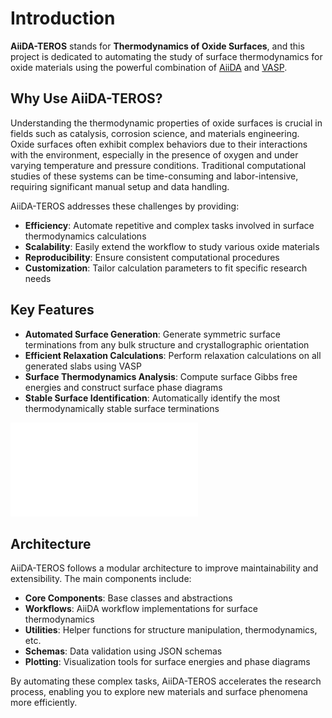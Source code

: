 # Introduction

**AiiDA-TEROS** stands for **Thermodynamics of Oxide Surfaces**, and this project is dedicated to automating the study of surface thermodynamics for oxide materials using the powerful combination of [AiiDA](https://www.aiida.net/) and [VASP](https://www.vasp.at/).

## Why Use AiiDA-TEROS?

Understanding the thermodynamic properties of oxide surfaces is crucial in fields such as catalysis, corrosion science, and materials engineering. Oxide surfaces often exhibit complex behaviors due to their interactions with the environment, especially in the presence of oxygen and under varying temperature and pressure conditions. Traditional computational studies of these systems can be time-consuming and labor-intensive, requiring significant manual setup and data handling.

AiiDA-TEROS addresses these challenges by providing:

- **Efficiency**: Automate repetitive and complex tasks involved in surface thermodynamics calculations
- **Scalability**: Easily extend the workflow to study various oxide materials
- **Reproducibility**: Ensure consistent computational procedures
- **Customization**: Tailor calculation parameters to fit specific research needs

## Key Features

- **Automated Surface Generation**: Generate symmetric surface terminations from any bulk structure and crystallographic orientation
- **Efficient Relaxation Calculations**: Perform relaxation calculations on all generated slabs using VASP
- **Surface Thermodynamics Analysis**: Compute surface Gibbs free energies and construct surface phase diagrams
- **Stable Surface Identification**: Automatically identify the most thermodynamically stable surface terminations

![Workflow diagram](../images/fluxogram.pdf)

## Architecture

AiiDA-TEROS follows a modular architecture to improve maintainability and extensibility. The main components include:

- **Core Components**: Base classes and abstractions
- **Workflows**: AiiDA workflow implementations for surface thermodynamics
- **Utilities**: Helper functions for structure manipulation, thermodynamics, etc.
- **Schemas**: Data validation using JSON schemas
- **Plotting**: Visualization tools for surface energies and phase diagrams

By automating these complex tasks, AiiDA-TEROS accelerates the research process, enabling you to explore new materials and surface phenomena more efficiently.